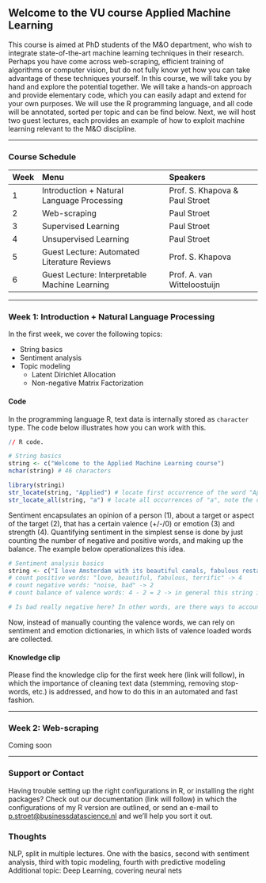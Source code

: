 ## Welcome to the VU course Applied Machine Learning

This course is aimed at PhD students of the M&O department, who wish to integrate state-of-the-art machine learning techniques in their research. Perhaps you have come across  web-scraping, efficient training of algorithms or computer vision, but do not fully know yet how you can take advantage of these techniques yourself. In this course, we will take you by hand and explore the potential together. We will take a hands-on approach and provide elementary code, which you can easily adapt and extend for your own purposes. We will use the R programming language, and all code will be annotated, sorted per topic and can be find below. Next, we will host two guest lectures, each provides an example of how to exploit machine learning relevant to the M&O discipline. 

* * *

### Course Schedule

| Week        | Menu                                          | Speakers                       |
|:------------|:----------------------------------------------|:-------------------------------|
| 1           | Introduction + Natural Language Processing    | Prof. S. Khapova & Paul Stroet |
| 2           | Web-scraping                                  | Paul Stroet                    |
| 3           | Supervised Learning                           | Paul Stroet                    |
| 4           | Unsupervised Learning                         | Paul Stroet                    |
| 5           | Guest Lecture: Automated Literature Reviews   | Prof. S. Khapova               |
| 6           | Guest Lecture: Interpretable Machine Learning | Prof. A. van Witteloostuijn    |

* * *

### Week 1: Introduction + Natural Language Processing

In the first week, we cover the following topics: 

- String basics
- Sentiment analysis
- Topic modeling
  - Latent Dirichlet Allocation
  - Non-negative Matrix Factorization

#### Code

In the programming language R, text data is internally stored as `character` type. The code below illustrates how you can work with this. 

```R
// R code.

# String basics
string <- c("Welcome to the Applied Machine Learning course")
nchar(string) # 46 characters

library(stringi)
str_locate(string, "Applied") # locate first occurrence of the word "Applied"
str_locate_all(string, "a") # locate all occurrences of "a", note the case sensitivity
```

Sentiment encapsulates an opinion of a person (1), about a target or aspect of the target (2), that has a certain valence (+/-/0) or emotion (3) and strength (4). Quantifying sentiment in the simplest sense is done by just counting the number of negative and positive words, and making up the balance. The example below operationalizes this idea.

```R
# Sentiment analysis basics
string <- c("I love Amsterdam with its beautiful canals, fabulous restaurants and terrific history, although there is quite some outdoor noise late at night. The sports facilities the city offers are not bad at all.")
# count positive words: "love, beautiful, fabulous, terrific" -> 4
# count negative words: "noise, bad" -> 2
# count balance of valence words: 4 - 2 = 2 -> in general this string is positive

# Is bad really negative here? In other words, are there ways to account for negations and amplifiers?
```

Now, instead of manually counting the valence words, we can rely on sentiment and emotion dictionaries, in which lists of valence loaded words are collected. 

#### Knowledge clip
Please find the knowledge clip for the first week here (link will follow), in which the importance of cleaning text data (stemming, removing stop-words, etc.) is addressed, and how to do this in an automated and fast fashion. 

* * *

### Week 2: Web-scraping

Coming soon

* * *

### Support or Contact

Having trouble setting up the right configurations in R, or installing the right packages? Check out our documentation (link will follow) in which the configurations of my R version are outlined, or send an e-mail to p.stroet@businessdatascience.nl and we’ll help you sort it out. 

### Thoughts

NLP, split in multiple lectures. One with the basics, second with sentiment analysis, third with topic modeling, fourth with predictive modeling
Additional topic: Deep Learning, covering neural nets
